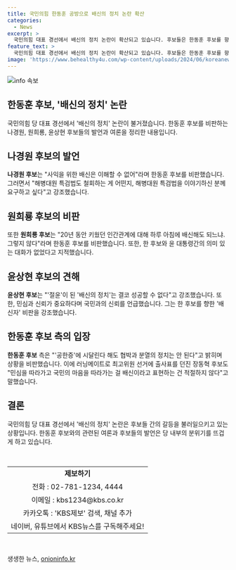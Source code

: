 ```yaml
---
title: 국민의힘 한동훈 공방으로 배신의 정치 논란 확산
categories:
  - News
excerpt: >
  국민의힘 대표 경선에서 배신의 정치 논란이 확산되고 있습니다. 후보들은 한동훈 후보를 향해 배신의 정치는 성공하지 못한다며 비판하고 있습니다. 나경원 후보는 사익을 위한 배신은 이해할 수 없다고 강조하며, 원희룡 후보와 윤상현 후보 역시 각각 한동훈 후보를 향한 비판을 쏟아내고 있습니다. 한편, 한동훈 후보 측은 공한증이라는 비난에 대해 협박과 분열의 정치는 안 된다고 반박하고 있습니다. 현재의 논쟁이 보수 지지층의 관점에서 어떻게 해석될지 주목받고 있습니다.
feature_text: >
  국민의힘 대표 경선에서 배신의 정치 논란이 확산되고 있습니다. 후보들은 한동훈 후보를 향해 배신의 정치는 성공하지 못한다며 비판하고 있습니다. 나경원 후보는 사익을 위한 배신은 이해할 수 없다고 강조하며, 원희룡 후보와 윤상현 후보 역시 각각 한동훈 후보를 향한 비판을 쏟아내고 있습니다. 한편, 한동훈 후보 측은 공한증이라는 비난에 대해 협박과 분열의 정치는 안 된다고 반박하고 있습니다. 현재의 논쟁이 보수 지지층의 관점에서 어떻게 해석될지 주목받고 있습니다.
image: 'https://www.behealthy4u.com/wp-content/uploads/2024/06/koreanews.jpg'
---
```


<p><img src="https://www.behealthy4u.com/wp-content/uploads/2024/06/koreanews.jpg" alt="info 속보" /></p>

<h2 data-ke-size="size26">한동훈 후보, '배신의 정치' 논란</h2>

<p data-ke-size="size16">국민의힘 당 대표 경선에서 '배신의 정치' 논란이 불거졌습니다. 한동훈 후보를 비판하는 나경원, 원희룡, 윤상현 후보들의 발언과 여론을 정리한 내용입니다.</p>

<h2 data-ke-size="size26">나경원 후보의 발언</h2>

<p data-ke-size="size16"><b>나경원 후보</b>는 "사익을 위한 배신은 이해할 수 없어"라며 한동훈 후보를 비판했습니다. 그러면서 "해병대원 특검법도 철회하는 게 어떤지, 해병대원 특검법을 이야기하신 분께 요구하고 싶다"고 강조했습니다.</p>

<h2 data-ke-size="size26">원희룡 후보의 비판</h2>

<p data-ke-size="size16">또한 <b>원희룡 후보</b>는 "20년 동안 키웠던 인간관계에 대해 하루 아침에 배신해도 되느냐. 그렇지 않다"라며 한동훈 후보를 비판했습니다. 또한, 한 후보와 윤 대통령간의 의미 있는 대화가 없었다고 지적했습니다. </p>

<h2 data-ke-size="size26">윤상현 후보의 견해</h2>

<p data-ke-size="size16"><b>윤상현 후보</b>는 "'절윤'이 된 '배신의 정치'는 결코 성공할 수 없다"고 강조했습니다. 또한, 민심과 신뢰가 중요하다며 국민과의 신뢰를 언급했습니다. 그는 한 후보를 향한 '배신자' 비판을 강조했습니다.</p>

<h2 data-ke-size="size26">한동훈 후보 측의 입장</h2>

<p data-ke-size="size16"><b>한동훈 후보</b> 측은 "'공한증'에 시달린다 해도 협박과 분열의 정치는 안 된다"고 밝히며 상황을 비판했습니다. 이에 러닝메이트로 최고위원 선거에 출사표를 던진 장동혁 후보도 "민심을 따라가고 국민의 마음을 따라가는 걸 배신이라고 표현하는 건 적절하지 않다"고 말했습니다.</p>

<h2 data-ke-size="size26">결론</h2>

<p data-ke-size="size16">국민의힘 당 대표 경선에서 '배신의 정치' 논란은 후보들 간의 갈등을 불러일으키고 있는 상황입니다. 한동훈 후보와의 관련된 여론과 후보들의 발언은 당 내부의 분위기를 뜨겁게 하고 있습니다.</p>

<p data-ke-size="size16">&nbsp;</p>

<table>
<tbody>
<tr>
<td style="text-align: center; height: 17px;"><b>제보하기</b></td>
</tr>
<tr>
<td style="text-align: center; height: 17px;">전화 : 02-781-1234, 4444</td>
</tr>
<tr>
<td style="text-align: center; height: 17px;">이메일 : kbs1234@kbs.co.kr</td>
</tr>
<tr>
<td style="text-align: center; height: 17px;">카카오톡 : 'KBS제보' 검색, 채널 추가</td>
</tr>
<tr>
<td style="text-align: center; height: 17px;">네이버, 유튜브에서 KBS뉴스를 구독해주세요!</td>
</tr>
</tbody>
</table>

<p data-ke-size="size16">&nbsp;</p>
생생한 뉴스, <a href="https://onioninfo.kr" rel="dofollow">onioninfo.kr</a>



